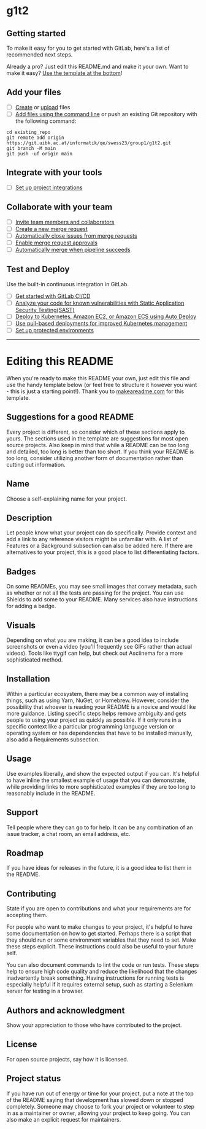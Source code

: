 # g1t2



## Getting started

To make it easy for you to get started with GitLab, here's a list of recommended next steps.

Already a pro? Just edit this README.md and make it your own. Want to make it easy? [Use the template at the bottom](#editing-this-readme)!

## Add your files

- [ ] [Create](https://docs.gitlab.com/ee/user/project/repository/web_editor.html#create-a-file) or [upload](https://docs.gitlab.com/ee/user/project/repository/web_editor.html#upload-a-file) files
- [ ] [Add files using the command line](https://docs.gitlab.com/ee/gitlab-basics/add-file.html#add-a-file-using-the-command-line) or push an existing Git repository with the following command:

```
cd existing_repo
git remote add origin https://git.uibk.ac.at/informatik/qe/swess23/group1/g1t2.git
git branch -M main
git push -uf origin main
```

## Integrate with your tools

- [ ] [Set up project integrations](https://git.uibk.ac.at/informatik/qe/swess23/group1/g1t2/-/settings/integrations)

## Collaborate with your team

- [ ] [Invite team members and collaborators](https://docs.gitlab.com/ee/user/project/members/)
- [ ] [Create a new merge request](https://docs.gitlab.com/ee/user/project/merge_requests/creating_merge_requests.html)
- [ ] [Automatically close issues from merge requests](https://docs.gitlab.com/ee/user/project/issues/managing_issues.html#closing-issues-automatically)
- [ ] [Enable merge request approvals](https://docs.gitlab.com/ee/user/project/merge_requests/approvals/)
- [ ] [Automatically merge when pipeline succeeds](https://docs.gitlab.com/ee/user/project/merge_requests/merge_when_pipeline_succeeds.html)

## Test and Deploy

Use the built-in continuous integration in GitLab.

- [ ] [Get started with GitLab CI/CD](https://docs.gitlab.com/ee/ci/quick_start/index.html)
- [ ] [Analyze your code for known vulnerabilities with Static Application Security Testing(SAST)](https://docs.gitlab.com/ee/user/application_security/sast/)
- [ ] [Deploy to Kubernetes, Amazon EC2, or Amazon ECS using Auto Deploy](https://docs.gitlab.com/ee/topics/autodevops/requirements.html)
- [ ] [Use pull-based deployments for improved Kubernetes management](https://docs.gitlab.com/ee/user/clusters/agent/)
- [ ] [Set up protected environments](https://docs.gitlab.com/ee/ci/environments/protected_environments.html)

***

# Editing this README

When you're ready to make this README your own, just edit this file and use the handy template below (or feel free to structure it however you want - this is just a starting point!). Thank you to [makeareadme.com](https://www.makeareadme.com/) for this template.

## Suggestions for a good README
Every project is different, so consider which of these sections apply to yours. The sections used in the template are suggestions for most open source projects. Also keep in mind that while a README can be too long and detailed, too long is better than too short. If you think your README is too long, consider utilizing another form of documentation rather than cutting out information.

## Name
Choose a self-explaining name for your project.

## Description
Let people know what your project can do specifically. Provide context and add a link to any reference visitors might be unfamiliar with. A list of Features or a Background subsection can also be added here. If there are alternatives to your project, this is a good place to list differentiating factors.

## Badges
On some READMEs, you may see small images that convey metadata, such as whether or not all the tests are passing for the project. You can use Shields to add some to your README. Many services also have instructions for adding a badge.

## Visuals
Depending on what you are making, it can be a good idea to include screenshots or even a video (you'll frequently see GIFs rather than actual videos). Tools like ttygif can help, but check out Asciinema for a more sophisticated method.

## Installation
Within a particular ecosystem, there may be a common way of installing things, such as using Yarn, NuGet, or Homebrew. However, consider the possibility that whoever is reading your README is a novice and would like more guidance. Listing specific steps helps remove ambiguity and gets people to using your project as quickly as possible. If it only runs in a specific context like a particular programming language version or operating system or has dependencies that have to be installed manually, also add a Requirements subsection.

## Usage
Use examples liberally, and show the expected output if you can. It's helpful to have inline the smallest example of usage that you can demonstrate, while providing links to more sophisticated examples if they are too long to reasonably include in the README.

## Support
Tell people where they can go to for help. It can be any combination of an issue tracker, a chat room, an email address, etc.

## Roadmap
If you have ideas for releases in the future, it is a good idea to list them in the README.

## Contributing
State if you are open to contributions and what your requirements are for accepting them.

For people who want to make changes to your project, it's helpful to have some documentation on how to get started. Perhaps there is a script that they should run or some environment variables that they need to set. Make these steps explicit. These instructions could also be useful to your future self.

You can also document commands to lint the code or run tests. These steps help to ensure high code quality and reduce the likelihood that the changes inadvertently break something. Having instructions for running tests is especially helpful if it requires external setup, such as starting a Selenium server for testing in a browser.

## Authors and acknowledgment
Show your appreciation to those who have contributed to the project.

## License
For open source projects, say how it is licensed.

## Project status
If you have run out of energy or time for your project, put a note at the top of the README saying that development has slowed down or stopped completely. Someone may choose to fork your project or volunteer to step in as a maintainer or owner, allowing your project to keep going. You can also make an explicit request for maintainers.
